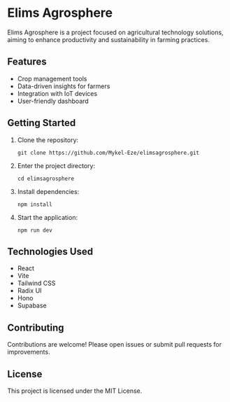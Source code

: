 # Elims Agrosphere

Elims Agrosphere is a project focused on agricultural technology solutions, aiming to enhance productivity and sustainability in farming practices.

## Features

- Crop management tools
- Data-driven insights for farmers
- Integration with IoT devices
- User-friendly dashboard

## Getting Started

1. Clone the repository:
   ```
   git clone https://github.com/Mykel-Eze/elimsagrosphere.git
   ```
2. Enter the project directory:
   ```
   cd elimsagrosphere
   ```
3. Install dependencies:
   ```
   npm install
   ```
4. Start the application:
   ```
   npm run dev
   ```

## Technologies Used

- React
- Vite
- Tailwind CSS
- Radix UI
- Hono
- Supabase

## Contributing

Contributions are welcome! Please open issues or submit pull requests for improvements.

## License

This project is licensed under the MIT License.